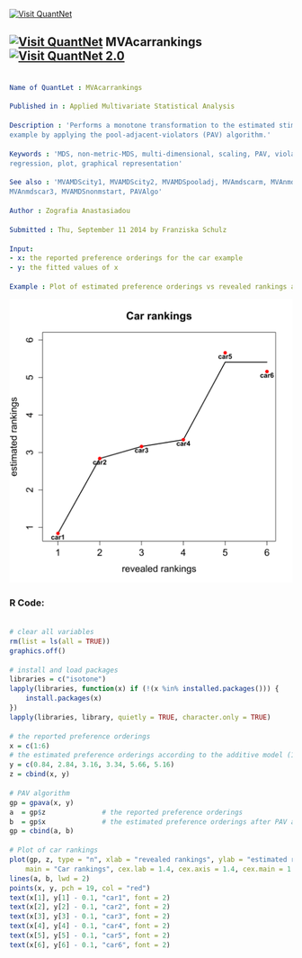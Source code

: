 
[<img src="https://github.com/QuantLet/Styleguide-and-FAQ/blob/master/pictures/banner.png" width="888" alt="Visit QuantNet">](http://quantlet.de/)

## [<img src="https://github.com/QuantLet/Styleguide-and-FAQ/blob/master/pictures/qloqo.png" alt="Visit QuantNet">](http://quantlet.de/) **MVAcarrankings** [<img src="https://github.com/QuantLet/Styleguide-and-FAQ/blob/master/pictures/QN2.png" width="60" alt="Visit QuantNet 2.0">](http://quantlet.de/)

```yaml

Name of QuantLet : MVAcarrankings

Published in : Applied Multivariate Statistical Analysis

Description : 'Performs a monotone transformation to the estimated stimulus utilities of the car
example by applying the pool-adjacent-violators (PAV) algorithm.'

Keywords : 'MDS, non-metric-MDS, multi-dimensional, scaling, PAV, violators, Shepard-Kruskal,
regression, plot, graphical representation'

See also : 'MVAMDScity1, MVAMDScity2, MVAMDSpooladj, MVAmdscarm, MVAnmdscar1, MVAnmdscar2,
MVAnmdscar3, MVAMDSnonmstart, PAVAlgo'

Author : Zografia Anastasiadou

Submitted : Thu, September 11 2014 by Franziska Schulz

Input: 
- x: the reported preference orderings for the car example
- y: the fitted values of x

Example : Plot of estimated preference orderings vs revealed rankings and PAV fit.

```

![Picture1](MVAcarrankings.png)


### R Code:
```r

# clear all variables
rm(list = ls(all = TRUE))
graphics.off()

# install and load packages
libraries = c("isotone")
lapply(libraries, function(x) if (!(x %in% installed.packages())) {
    install.packages(x)
})
lapply(libraries, library, quietly = TRUE, character.only = TRUE)

# the reported preference orderings
x = c(1:6)
# the estimated preference orderings according to the additive model (16.1) and the metric solution (Table 16.6) in MVA
y = c(0.84, 2.84, 3.16, 3.34, 5.66, 5.16)
z = cbind(x, y)

# PAV algorithm
gp = gpava(x, y)
a  = gp$z              # the reported preference orderings
b  = gp$x              # the estimated preference orderings after PAV algorithm
gp = cbind(a, b)

# Plot of car rankings
plot(gp, z, type = "n", xlab = "revealed rankings", ylab = "estimated rankings", 
    main = "Car rankings", cex.lab = 1.4, cex.axis = 1.4, cex.main = 1.6)
lines(a, b, lwd = 2)
points(x, y, pch = 19, col = "red")
text(x[1], y[1] - 0.1, "car1", font = 2)
text(x[2], y[2] - 0.1, "car2", font = 2)
text(x[3], y[3] - 0.1, "car3", font = 2)
text(x[4], y[4] - 0.1, "car4", font = 2)
text(x[5], y[5] - 0.1, "car5", font = 2)
text(x[6], y[6] - 0.1, "car6", font = 2) 

```
